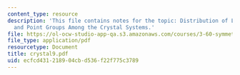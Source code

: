 ```yaml
---
content_type: resource
description: 'This file contains notes for the topic: Distribution of Lattice Types
  and Point Groups Among the Crystal Systems.'
file: https://ol-ocw-studio-app-qa.s3.amazonaws.com/courses/3-60-symmetry-structure-and-tensor-properties-of-materials-fall-2005/ecfcd431218904cbd536f22f775c3789_crystal9.pdf
file_type: application/pdf
resourcetype: Document
title: crystal9.pdf
uid: ecfcd431-2189-04cb-d536-f22f775c3789
---
```

